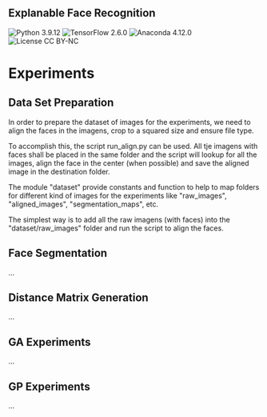 ## Explanable Face Recognition
![Python 3.9.12](https://img.shields.io/badge/python-3.9.12-green.svg?style=plastic)
![TensorFlow 2.6.0](https://img.shields.io/badge/tensorflow-2.6-green.svg?style=plastic)
![Anaconda 4.12.0](https://img.shields.io/badge/anaconda-4.12-green.svg?style=plastic)
![License CC BY-NC](https://img.shields.io/badge/license-CC_BY--NC-green.svg?style=plastic)

# Experiments

## Data Set Preparation

In order to prepare the dataset of images for the experiments, we need to align the faces in the imagens, crop to a squared size and ensure file type.

To accomplish this, the script run_align.py can be used. All tje imagens with faces shall be placed in the same folder and the script will lookup for all the images, align the face in the center (when possible) and save the aligned image in the destination folder.

The module "dataset" provide constants and function to help to map folders for different kind of images for the experiments like "raw_images", "aligned_images", "segmentation_maps", etc.

The simplest way is to add all the raw imagens (with faces) into the "dataset/raw_images" folder and run the script to align the faces.

## Face Segmentation

...

## Distance Matrix Generation

...

## GA Experiments

...

## GP Experiments

...